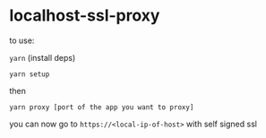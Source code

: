 # localhost-ssl-proxy

to use:

`yarn` (install deps)

`yarn setup`

then

`yarn proxy [port of the app you want to proxy]`

you can now go to `https://<local-ip-of-host>` with self signed ssl
